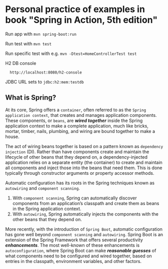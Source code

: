 # Personal practice of examples in book "Spring in Action, 5th edition"
Run app with `mvn spring-boot:run`

Run test with `mvn test`

Run specific test with e.g. `mvn -Dtest=HomeControllerTest test`

H2 DB console
```
  http://localhost:8080/h2-console
```
JDBC URL sets to `jdbc:h2:mem:testdb`

What is Spring?
---
At its core, Spring offers a `container`, often referred to as the `Spring application context`, that creates and manages application components. 
These components, or `beans`, are ***wired together*** inside the Spring application context to make a complete application, 
much like bricks, mortar, timber, nails, plumbing, and wiring are bound together to make a house. 

The act of wiring beans together is based on a pattern known as `dependency injection` (DI). 
Rather than have components create and maintain the lifecycle of other beans that they depend on, 
a dependency-injected application relies on a separate entity (the container) to create and maintain 
all components and inject those into the beans that need them. This is done typically through constructor arguments or property accessor methods.

Automatic configuration has its roots in the Spring techniques known as `autowiring` and `component scanning`. 
1) With `component scanning`, Spring can automatically discover components from an application’s classpath and create them as beans in the Spring application context. 
2) With `autowiring`, Spring automatically injects the components with the other beans that they depend on.

More recently, with the introduction of `Spring Boot`, automatic configuration has gone well beyond `component scanning` and `autowiring`. 
Spring Boot is an extension of the Spring Framework that offers several productivity ***enhancements***. The most well-known of these enhancements is 
`autoconfiguration`, where Spring Boot can make ***reasonable guesses*** of what components need to be configured and wired together, 
based on entries in the classpath, environment variables, and other factors.
